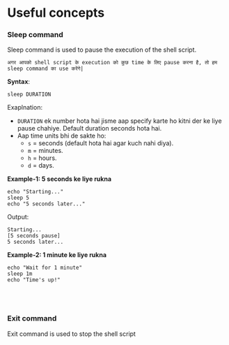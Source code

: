 # Useful concepts

### Sleep command

Sleep command is used to pause the execution of the shell script.

```अगर आपको shell script के execution को कुछ time के लिए pause करना है, तो हम sleep command का use करेंगे|```

**Syntax**:
```
sleep DURATION
```
Exaplnation:
- ```DURATION``` ek number hota hai jisme aap specify karte ho kitni der ke liye pause chahiye. Default duration seconds hota hai.
- Aap time units bhi de sakte ho:
  - ```s``` = seconds (default hota hai agar kuch nahi diya).
  - ```m``` = minutes.
  - ```h``` = hours.
  - ```d``` = days.

**Example-1: 5 seconds ke liye rukna**
```
echo "Starting..."
sleep 5
echo "5 seconds later..."
```
Output:
```
Starting...
[5 seconds pause]
5 seconds later...
```

**Example-2: 1 minute ke liye rukna**
```
echo "Wait for 1 minute"
sleep 1m
echo "Time's up!"
```

<br>
<br>

### Exit command

Exit command is used to stop the shell script 
